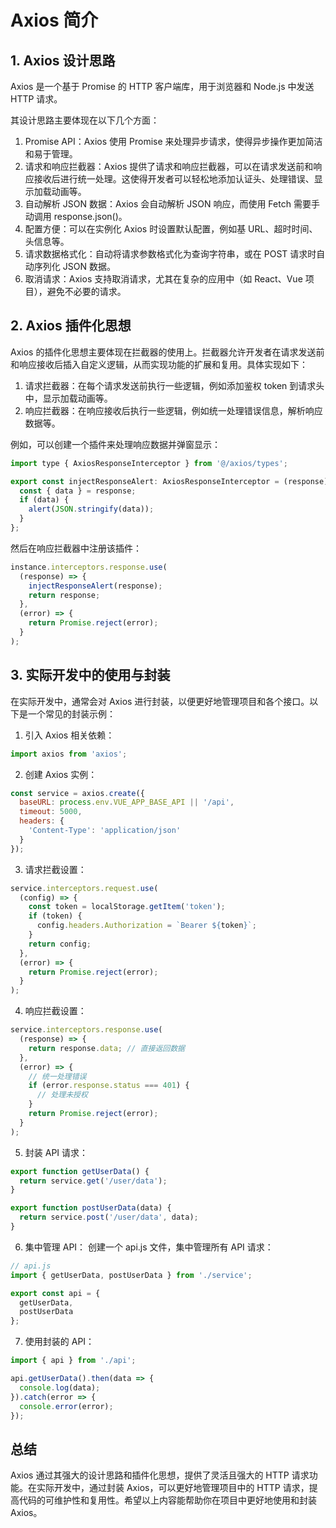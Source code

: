 # Axios 简介

## 1. Axios 设计思路
Axios 是一个基于 Promise 的 HTTP 客户端库，用于浏览器和 Node.js 中发送 HTTP 请求。

其设计思路主要体现在以下几个方面：

1. Promise API：Axios 使用 Promise 来处理异步请求，使得异步操作更加简洁和易于管理。
2. 请求和响应拦截器：Axios 提供了请求和响应拦截器，可以在请求发送前和响应接收后进行统一处理。这使得开发者可以轻松地添加认证头、处理错误、显示加载动画等。
3. 自动解析 JSON 数据：Axios 会自动解析 JSON 响应，而使用 Fetch 需要手动调用 response.json()。
4. 配置方便：可以在实例化 Axios 时设置默认配置，例如基 URL、超时时间、头信息等。
5. 请求数据格式化：自动将请求参数格式化为查询字符串，或在 POST 请求时自动序列化 JSON 数据。
6. 取消请求：Axios 支持取消请求，尤其在复杂的应用中（如 React、Vue 项目），避免不必要的请求。

## 2. Axios 插件化思想
Axios 的插件化思想主要体现在拦截器的使用上。拦截器允许开发者在请求发送前和响应接收后插入自定义逻辑，从而实现功能的扩展和复用。具体实现如下：

1. 请求拦截器：在每个请求发送前执行一些逻辑，例如添加鉴权 token 到请求头中，显示加载动画等。
2. 响应拦截器：在响应接收后执行一些逻辑，例如统一处理错误信息，解析响应数据等。

例如，可以创建一个插件来处理响应数据并弹窗显示：

```javascript
import type { AxiosResponseInterceptor } from '@/axios/types';

export const injectResponseAlert: AxiosResponseInterceptor = (response) => {
  const { data } = response;
  if (data) {
    alert(JSON.stringify(data));
  }
};
```

然后在响应拦截器中注册该插件：

``` javascript
instance.interceptors.response.use(
  (response) => {
    injectResponseAlert(response);
    return response;
  },
  (error) => {
    return Promise.reject(error);
  }
);
```

## 3. 实际开发中的使用与封装
在实际开发中，通常会对 Axios 进行封装，以便更好地管理项目和各个接口。以下是一个常见的封装示例：

1. 引入 Axios 相关依赖：

``` javascript
import axios from 'axios';
```

2. 创建 Axios 实例：

```javascript
const service = axios.create({
  baseURL: process.env.VUE_APP_BASE_API || '/api',
  timeout: 5000,
  headers: {
    'Content-Type': 'application/json'
  }
});
```

3. 请求拦截设置：

``` javascript
service.interceptors.request.use(
  (config) => {
    const token = localStorage.getItem('token');
    if (token) {
      config.headers.Authorization = `Bearer ${token}`;
    }
    return config;
  },
  (error) => {
    return Promise.reject(error);
  }
);
```

4. 响应拦截设置：

``` javascript
service.interceptors.response.use(
  (response) => {
    return response.data; // 直接返回数据
  },
  (error) => {
    // 统一处理错误
    if (error.response.status === 401) {
      // 处理未授权
    }
    return Promise.reject(error);
  }
);
```

5. 封装 API 请求：

``` javascript
export function getUserData() {
  return service.get('/user/data');
}

export function postUserData(data) {
  return service.post('/user/data', data);
}
```

6. 集中管理 API：
创建一个 api.js 文件，集中管理所有 API 请求：

``` javascript
// api.js
import { getUserData, postUserData } from './service';

export const api = {
  getUserData,
  postUserData
};
```

7. 使用封装的 API：

```javascript
import { api } from './api';

api.getUserData().then(data => {
  console.log(data);
}).catch(error => {
  console.error(error);
});
```

## 总结
Axios 通过其强大的设计思路和插件化思想，提供了灵活且强大的 HTTP 请求功能。在实际开发中，通过封装 Axios，可以更好地管理项目中的 HTTP 请求，提高代码的可维护性和复用性。希望以上内容能帮助你在项目中更好地使用和封装 Axios。

